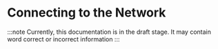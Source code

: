 # Connecting to the Network

:::note
Currently, this documentation is in the draft stage. It may contain word correct or incorrect information
:::
